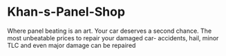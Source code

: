 # Khan-s-Panel-Shop
Where panel beating is an art. Your car deserves a second chance. The most unbeatable prices to repair your damaged car- accidents, hail, minor TLC and even major damage can be repaired 

